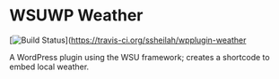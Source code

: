 # WSUWP Weather

[![Build Status](https://travis-ci.org/ssheilah/wpplugin-weather.svg?branch=master)](https://travis-ci.org/ssheilah/wpplugin-weather

A WordPress plugin using the WSU framework; creates a shortcode to embed local weather.
